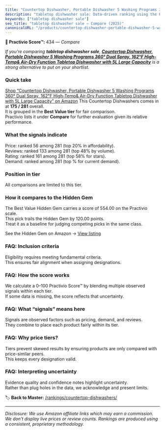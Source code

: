 ```yaml
---
title: "Countertop Dishwasher, Portable Dishwasher 5 Washing Programs 360° Dual Spray, 162℉ High-Temp& Air-Dry Function Tabletop Dishwasher with 5L Large Capacity"
description: "tabletop dishwasher sale: Data-driven ranking using the Practivio Score™. Positioned by quality, value, demand, findability, momentum."
keywords: ["tabletop dishwasher sale"]
seo_title: "tabletop dishwasher sale — Compare (2025)"
canonicalURL: "/products/countertop-dishwasher-portable-dishwasher-5-washing-programs-360-dual-spray-162F-high-temp-air-dry-function-tabletop-dishwasher-with-5l-large-capacity-B0DRVH6T59/"
---
```


**🛒 Practivio Score™:** 434 — _Compare_


*If you're comparing **tabletop dishwasher sale**, **[Countertop Dishwasher, Portable Dishwasher 5 Washing Programs 360° Dual Spray, 162℉ High-Temp& Air-Dry Function Tabletop Dishwasher with 5L Large Capacity](https://www.amazon.com/dp/B0DRVH6T59?tag=practivio-20)** is a strong alternative to put on your shortlist.*
### Quick take
[Shop “Countertop Dishwasher, Portable Dishwasher 5 Washing Programs 360° Dual Spray, 162℉ High-Temp& Air-Dry Function Tabletop Dishwasher with 5L Large Capacity” on Amazon](https://www.amazon.com/dp/B0DRVH6T59?tag=practivio-20)
This Countertop Dishwashers comes in at **175 / 281** overall.  
It is grouped in the **Best Value tier** for fair comparison.  
Practivio lists it under **Compare** for further evaluation given its relative performance.

### What the signals indicate
Price: ranked 56 among 281 (top 20% in affordability).  
Reviews: ranked 133 among 281 (top 48% by volume).  
Rating: ranked 161 among 281 (top 58% for stars).  
Demand: ranked  among 281 (top % for current demand).

### Position in tier
All comparisons are limited to this tier.

### How it compares to the Hidden Gem
The Best Value Hidden Gem carries a score of 554.00 on the Practivio scale.  
This pick trails the Hidden Gem by 120.00 points.  
Treat it as a baseline for judging competing picks in the same class.  

See the Hidden Gem on Amazon → [View listing](https://www.amazon.com/dp/B092DBTWCF?tag=practivio-20)

### FAQ: Inclusion criteria
Eligibility requires meeting fundamental criteria.  
This ensures fair alignment when assigning designations.

### FAQ: How the score works
We calculate a 0–100 Practivio Score™ by blending multiple observed signals within each tier.  
If some data is missing, the score reflects that uncertainty.

### FAQ: What “signals” means here
Signals are observed factors such as pricing, demand, and reviews.  
They combine to place each product fairly within its tier.

### FAQ: Why price tiers?
Tiers prevent skewed results by ensuring products are only compared with price-similar peers.  
This keeps every designation valid.

### FAQ: Interpreting uncertainty
Evidence quality and confidence notes highlight uncertainty.  
Rather than plug holes in the data, we acknowledge and present limits.

<!-- Missing template for Compare/CompareWithinPriceClass -->


🏷️ **Back to Master:** [/rankings/countertop-dishwashers/](/rankings/countertop-dishwashers/)

---
_Disclosure: We use Amazon affiliate links which may earn a commission. We don’t display live prices or review counts. Rankings are produced using a consistent, proprietary methodology._
